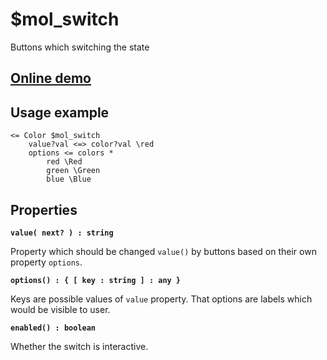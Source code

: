 # $mol_switch 

Buttons which switching the state

## [Online demo](http://mol.hyoo.ru/#!section=demos/readme/demo=mol_switch_demo)

## Usage example

```
<= Color $mol_switch
	value?val <=> color?val \red
	options <= colors *
		red \Red
		green \Green
		blue \Blue
```

## Properties

**`value( next? ) : string`**

Property which should be changed `value()` by buttons based on their own property `options`.

**`options() : { [ key : string ] : any }`**

Keys are possible values of `value` property. That options are labels which would be visible to user.

**`enabled() : boolean`**

Whether the switch is interactive.
